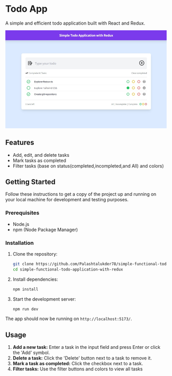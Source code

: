 # Todo App

A simple and efficient todo application built with React and Redux.

![Todo App](./public/ui.jpg)

## Features

- Add, edit, and delete tasks
- Mark tasks as completed
- Filter tasks (base on status(completed,incompleted,and All) and colors)

## Getting Started

Follow these instructions to get a copy of the project up and running on your local machine for development and testing purposes.

### Prerequisites

- Node.js
- npm (Node Package Manager)

### Installation

1. Clone the repository:
    ```sh
    git clone https://github.com/Palashtalukder78/simple-functional-todo-application-with-redux.git
    cd simple-functional-todo-application-with-redux
    ```

2. Install dependencies:
    ```sh
    npm install
    ```

3. Start the development server:
    ```sh
    npm run dev
    ```

The app should now be running on `http://localhost:5173/`.

## Usage

1. **Add a new task:** Enter a task in the input field and press Enter or click the 'Add' symbol.
3. **Delete a task:** Click the 'Delete' button next to a task to remove it.
4. **Mark a task as completed:** Click the checkbox next to a task.
5. **Filter tasks:** Use the filter buttons and colors to view all tasks
